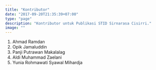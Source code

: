 ```yaml
---
title: "Kontributor"
date: "2017-09-20T21:35:39+07:00"
type: "page"
description: "Kontributor untuk Publikasi STID Sirnarasa Cisirri."
image: ""
---
```


1. Ahmad Ramdan
2. Opik Jamaluddin
3. Panji Putrawan Makalalag
4. Aldi Muhammad Zaelani
5. Yunia Rohmawati Syawal Mihardja
